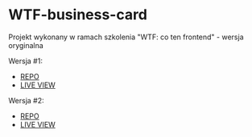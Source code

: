 # WTF-business-card
Projekt wykonany w ramach szkolenia "WTF: co ten frontend" - wersja oryginalna

Wersja #1:
- [REPO](https://github.com/nenyancodes/WTF-business-card-initial/)
- [LIVE VIEW](https://nenyancodes.github.io/WTF-business-card-initial/)

Wersja #2:
- [REPO](https://github.com/nenyancodes/WTF-business-card/)
- [LIVE VIEW](https://nenyancodes.github.io/WTF-business-card/)


